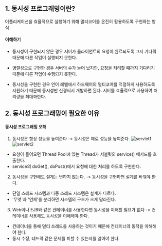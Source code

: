 ## 1. 동시성 프로그래밍이란?
어플리케이션을 효율적으로 실행하기 위해 멀티코어를 온전히 활용하도록 구현하는 방식

#### 이해하기
- 동시성이 구현되지 않은 경우
서버가 클라이언트의 요청이 완료되도록 그저 기다릭 때문에 다른 작업이 실행되지 못한다.

- 병렬성으로 구현한 경우
서버의 수가 늘어 났지만, 요청을 처리할 때까지 기다리기 때문에 다른 작업이 수행되지 못한다.

- 동시성을 구현한 경우
언어 레벨에서 하드웨어의 멀티코어를 적절하게 사용하도록 지원하기 때문에 동시성만 신경써서 개발하면 된다.
서버를 효율적으로 사용하여 처리량을 최대화한다.

## 2. 동시성 프로그래밍이 필요한 이유
#### 동시성 프로그래밍 오해
1. 동시성은 항상 성능을 높여준다 -> 동시성은 때로 성능을 높여준다.
![servlet1](https://user-images.githubusercontent.com/42162127/144751012-632b0378-22c2-43a8-b197-6d8ea3cd086b.png)
![servlet2](https://user-images.githubusercontent.com/42162127/144751044-0b2b4ca6-b363-4549-b04a-c74c77e049c7.png)

- 요청이 들어오면 Thread Pool에 있는 Thread가 서블릿의 service() 메서드를 호출한다.
- service의 doGet(), doPost()에서 요청에 대한 처리를 하도록 구현한다.

2. 동시성을 구현해도 설계는 변하지 않는다. -> 동시성을 구현하면 설계를 바꿔야 한다.
- 단일 스레드 시스템과 다중 스레드 시스템은 설계가 다르다.
- '무엇'과 '언제'를 분리하면 시스템의 구조가 크게 달라진다.

3. Web이나 EJB와 같은 컨테이너를 사용한다면 동시성을 이해할 필요가 없다 -> 컨테이너를 사용해도 동시성을 이해해야 한다.
- 컨테이너를 통해 멀티 쓰레드를 사용하는 것이기 때문에 컨테이너의 동작을 이해해야 한다.
- 동시 수정, 데드락 같은 문제를 피할 수 있는지를 알아야 한다.

